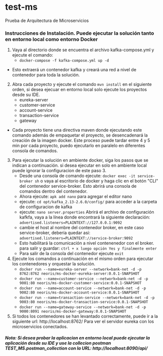 # test-ms
Prueba de Arquitectura de Microservicios

### Instrucciones de Instalación. Puede ejecutar la solución tanto en entorno local como entorno Docker

1. Vaya al directorio donde se encuentra el archivo kafka-compose.yml y ejecute el comando:
   - ` docker-compose -f kafka-compose.yml up -d `
  - Esto extraerá un contenedor kafka y creará una red a nivel de contenedor para toda la solución.
2. Abra cada proyecto y ejecute el comando ` mvn install ` en el siguiente orden, si desea ejecuar en entorno local solo ejecute los proyectos desde su IDE.
   - eureka-server
   - customer-service
   - account-service
   - transaction-service
   - gateway
  - Cada proyecto tiene una directiva maven donde ejecutando este comando además de empaquetar el proyecto, se desencadenará la creación de la imagen docker. Este proceso puede tardar entre 4 y 5 min por cada proyecto, puedo ejecutarlo en paralelo en diferentes consola de comandos.
3. Para ejecutar la solución en ambiente docker, siga los pasos que se indican a continuación. si desea ejecutar en solo en ambiente local puede ignorar la configuracion de este paso 3. 
   - Desde una consola de comando ejecute: `docker exec -it service-broker sh` o vaya al escritorio de docker y haga clic en el botón "CLI" del contenedor service-broker. Esto abrirá una consola de comandos dentro del contenedor.
   - Ahora ejecute: ` apk add nano ` para agregar el editor nano
   - ejecute: ` cd opt/kafka_2.13-2.6.0/config/ ` para acceder a la carpeta de configuracion de kafka
   - ejecute: ` nano server.properties ` Abrirá el archivo de configuración kafkfa, vaya a la línea donde encontrará la siguiente declaración: `advertised.listeners=PLAINTEXT://127.0.0.1:9092 `
   - cambie el host al nombre del contenedor broker, en este caso service-broker, debería quedar así:
` advertised.listeners=PLAINTEXT://service-broker:9092 `
   - Esto habilitará la comunicación a nivel contenenedor con el broker. para salir y guardar:  `ctrl + x luego opción Yes y finalmente enter`
   - Para salir de la consola del contenedor ejecute `exit`
4. Ejecute los comandos a continuación en el mismo orden para ejecutar los contenedores y orquestar la solución.
   - `docker run --name=eureka-server --network=bank-net -d -p 8762:8762 neoris/ms-docker-eureka-server:0.0.1-SNAPSHOT`
   - `docker run --name=customer-service --network=bank-net -d -p 9001:80 neoris/ms-docker-customer-service:0.0.1-SNAPSHOT`
   - `docker run --name=account-service --network=bank-net -d -p 9002:80 neoris/ms-docker-account-service:0.0.1-SNAPSHOT`
   - `docker run --name=transaction-service --network=bank-net -d -p 9003:80 neoris/ms-docker-transaction-service:0.0.1-SNAPSHOT`
   - `docker run --name=gateway-service --network=bank-net -d -p 9000:8091 neoris/ms-docker-gateway:0.0.1-SNAPSHOT`
5. Si todos los contenedores se han levantado correctamente, puede ir a la siguiente url: http://localhost:8762/ Para ver el servidor eureka con los microservicios conectados.





 ##### Nota: Si desea probar la aplicacion en entorno local puede ejecutar la aplicación desde su IDE y use la collecion postman TEST_MS.postman_collection con la URL: http://localhost:8090/api/
 
